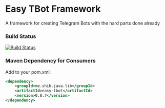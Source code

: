 # Easy TBot Framework
A framework for creating Telegram Bots with the hard parts done already

### Build Status ###
[![Build Status](https://travis-ci.org/shiblymeeran/easy-tbot.svg)](https://travis-ci.org/shiblymeeran/easy-tbot)

### Maven Dependency for Consumers ###
Add to your pom.xml:

```xml
<dependency>
	<groupId>me.shib.java.lib</groupId>
	<artifactId>easy-tbot</artifactId>
	<version>0.8.7</version>
</dependency>
```